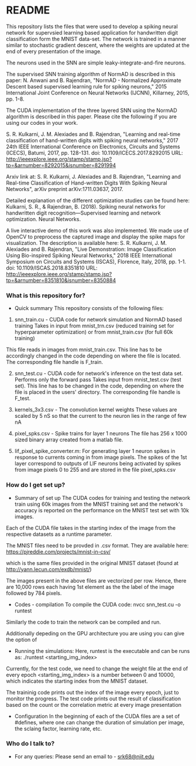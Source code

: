 # README #

This repository lists the files that were used to develop a spiking neural network for supervsied learning 
based application for handwritten digit classification form the MNIST data-set. The network is trained in a manner similar
to stochastic gradient descent, where the weights are updated at the end of every presentation of the image.

The neurons used in the SNN are simple leaky-integrate-and-fire neurons.

The supervised SNN training algorithm of NormAD is described in this paper:
N. Anwani and B. Rajendran, "NormAD - Normalized Approximate Descent based supervised learning rule for spiking neurons," 2015 
International Joint Conference on Neural Networks (IJCNN), Killarney, 2015, pp. 1-8.

The CUDA implementation of the three layered SNN using the NormAD algorithm is described in this paper. Please cite the following if you are using our codes in your work.

S. R. Kulkarni, J. M. Alexiades and B. Rajendran, "Learning and real-time classification of hand-written digits with spiking neural networks," 2017 24th IEEE International Conference on Electronics, Circuits and Systems (ICECS), Batumi, 2017, pp. 128-131.
doi: 10.1109/ICECS.2017.8292015
URL: http://ieeexplore.ieee.org/stamp/stamp.jsp?tp=&arnumber=8292015&isnumber=8291994

Arxiv link at:
S. R. Kulkarni, J. Alexiades and B. Rajendran, "Learning and Real-time Classification of Hand-written Digits With Spiking Neural Networks",
arXiv preprint arXiv:1711.03637, 2017.

Detailed explanation of the different optimization studies can be found here:
Kulkarni, S. R., & Rajendran, B. (2018). Spiking neural networks for handwritten digit recognition—Supervised learning and network optimization. Neural Networks.

A live interactive demo of this work was also implemented. We made use of OpenCV to preprocess the captured image and display the spike maps for visualization. The description is available here:
S. R. Kulkarni, J. M. Alexiades and B. Rajendran, "Live Demonstration: Image Classification Using Bio-inspired Spiking Neural Networks," 2018 IEEE International Symposium on Circuits and Systems (ISCAS), Florence, Italy, 2018, pp. 1-1.
doi: 10.1109/ISCAS.2018.8351810
URL: http://ieeexplore.ieee.org/stamp/stamp.jsp?tp=&arnumber=8351810&isnumber=8350884

### What is this repository for? ###

* Quick summary
This repository consists of the following files:

1. snn_train.cu - CUDA code for network simulation and NormAD based training
Takes in input from mnist_trn.csv (reduced training set for hyperparameter
optimization) or from mnist_train.csv (for full 60k training)

This file reads in images from mnist_train.csv.
This line has to be accordingly changed in the code depending on where the file is located.
The corresponding file handle is F_train.

2. snn_test.cu - CUDA code for network's inference on the test data set.
Performs only the forward pass
Takes input from mnist_test.csv (test set).
This line has to be changed in the code, depending on where the file is placed in the users' directory.
The corresponding file handle is F_test.

3. kernels_3x3.csv - The convolution kernel weights
These values are scaled by 5 nS so that the current to the neuron lies in the
range of few nA

4. pixel_spks.csv - Spike trains for layer 1 neurons
The file has 256 x 1000 sized binary array created from a matlab file.

5. lif_pixel_spike_converter.m: For generating layer 1 neuron spikes in response to 
currents coming in from image pixels. The spikes of the 1st layer correspond to 
outputs of LIF neurons being activated by spikes from image pixels 0 to 255 and are stored in the file
pixel_spks.csv


### How do I get set up? ###

* Summary of set up
The CUDA codes for training and testing the network train using 60k images from the MNIST training set 
and the network's accuracy is reported on the performance on the MNIST test set with 10k images.

Each of the CUDA file takes in the starting index of the image from the respective datasets as a runtime parameter.

The MNIST files need to be provded in .csv format.
They are available here:
https://pjreddie.com/projects/mnist-in-csv/

which is the same files provided in the original MNIST dataset (found at http://yann.lecun.com/exdb/mnist/)

The images present in the above files are vectorized per row. Hence, there are 10,000 rows each having 1st element as the the label of the image followed by 784 pixels.

* Codes - compilation
To compile the CUDA code:
nvcc snn_test.cu -o runtest

Similarly the code to train the network can be compiled and run.

Additionally depeding on the GPU architecture you are using you can give the option of 

* Running the simulations:
Here, runtest is the executable and can be runs as:
./runtest <starting_img_index>

Currently, for the test code, we need to change the weight file at the end of every epoch
<starting_img_index> is a number between 0 and 10000, which indicates the starting index from the MNIST 
dataset.

The traininig code prints out the index of the image every epoch, just to monitor the progress.
The test code prints out the result of classification based on the count or the correlation metric
at every image presentation

* Configuration
In the beginning of each of the CUDA files are a set of #defines, where one can change the duration of simulation per image, 
the sclaing factor, learning rate, etc.

### Who do I talk to? ###

* For any queries: 
Please send an email to - srk68@njit.edu
